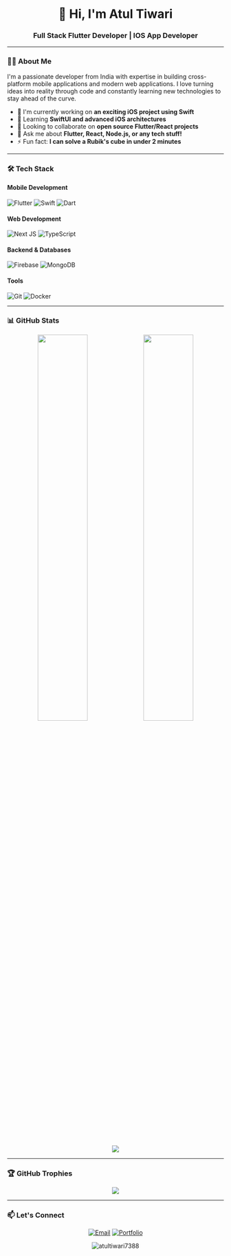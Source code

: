 <h1 align="center">🚀 Hi, I'm Atul Tiwari</h1>
<h3 align="center">Full Stack Flutter Developer | IOS App Developer </h3>

---

### 👨‍💻 About Me

I'm a passionate developer from India with expertise in building cross-platform mobile applications and modern web applications. I love turning ideas into reality through code and constantly learning new technologies to stay ahead of the curve.

- 🔭 I'm currently working on **an exciting iOS project using Swift**
- 🌱 Learning **SwiftUI and advanced iOS architectures**
- 👯 Looking to collaborate on **open source Flutter/React projects**
- 💬 Ask me about **Flutter, React, Node.js, or any tech stuff!**
- ⚡ Fun fact: **I can solve a Rubik's cube in under 2 minutes**

---

### 🛠 Tech Stack

#### Mobile Development
![Flutter](https://img.shields.io/badge/Flutter-02569B?style=for-the-badge&logo=flutter&logoColor=white)
![Swift](https://img.shields.io/badge/Swift-FA7343?style=for-the-badge&logo=swift&logoColor=white)
![Dart](https://img.shields.io/badge/Dart-0175C2?style=for-the-badge&logo=dart&logoColor=white)

#### Web Development
![Next JS](https://img.shields.io/badge/Next-black?style=for-the-badge&logo=next.js&logoColor=white)
![TypeScript](https://img.shields.io/badge/TypeScript-007ACC?style=for-the-badge&logo=typescript&logoColor=white)

#### Backend & Databases
![Firebase](https://img.shields.io/badge/Firebase-039BE5?style=for-the-badge&logo=Firebase&logoColor=white)
![MongoDB](https://img.shields.io/badge/MongoDB-%234ea94b.svg?style=for-the-badge&logo=mongodb&logoColor=white)

#### Tools
![Git](https://img.shields.io/badge/git-%23F05033.svg?style=for-the-badge&logo=git&logoColor=white)
![Docker](https://img.shields.io/badge/docker-%230db7ed.svg?style=for-the-badge&logo=docker&logoColor=white)

---

### 📊 GitHub Stats

<p align="center">
  <img width="48%" src="https://github-readme-stats.vercel.app/api?username=kajumac07&show_icons=true&theme=radical" />
  <img width="48%" src="https://github-readme-streak-stats.herokuapp.com/?user=kajumac07&theme=radical" />
</p>

<p align="center">
  <img src="https://github-readme-stats.vercel.app/api/top-langs/?username=kajumac07&layout=compact&theme=radical" />
</p>

---

### 🏆 GitHub Trophies

<p align="center">
  <img src="https://github-profile-trophy.vercel.app/?username=kajumac07&theme=onedark&no-frame=true&row=1&margin-w=20" />
</p>

---

### 📫 Let's Connect

<p align="center">
  <a href="mailto:atult8556@gmail.com"><img src="https://img.shields.io/badge/Gmail-D14836?style=for-the-badge&logo=gmail&logoColor=white" alt="Email"></a>
<!--   <a href="https://wa.me/918960290289"><img src="https://img.shields.io/badge/WhatsApp-25D366?style=for-the-badge&logo=whatsapp&logoColor=white" alt="WhatsApp"></a> -->
  <a href="https://kajus-portfolio.vercel.app/" target="_blank"><img src="https://img.shields.io/badge/Portfolio-%23000000.svg?style=for-the-badge&logo=firefox&logoColor=#FF7139" alt="Portfolio"></a>
</p>

<p align="center">
  <img src="https://komarev.com/ghpvc/?username=kajumac07&label=Profile%20views&color=0e75b6&style=flat" alt="atultiwari7388" />
</p>
